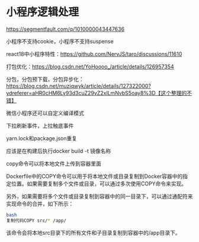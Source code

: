 #  小程序逻辑处理

https://segmentfault.com/q/1010000043447636

小程序不支持cookie，小程序不支持suspense

react18中小程序特性：https://github.com/NervJS/taro/discussions/11610

打包优化：https://blog.csdn.net/YoHoooo_/article/details/126957354



分包，分包预下载，分包异步化：https://blog.csdn.net/muziqwyk/article/details/127322000?ydreferer=aHR0cHM6Ly93d3cuZ29vZ2xlLmNvbS5oay8%3D【这个整理的不错】



微信小程序还可以自定义编译模式

下拉刷新事件，上拉触底事件

yarn.lock和package.json重复





应该是在构建后执行docker build -t 镜像名称



copy命令可以将本地文件上传到容器里面

Dockerfile中的COPY命令可以用于将本地文件或目录复制到Docker容器中的指定位置。如果需要复制多个文件或目录，可以通过多次使用COPY命令来实现。

另外，如果需要将多个文件或目录复制到容器中的同一目录下，可以通过通配符来实现命令的合并，如下所示：

```bash
bash
复制代码COPY src/* /app/
```

该命令会将本地src目录下的所有文件和子目录复制到容器中的/app目录下。